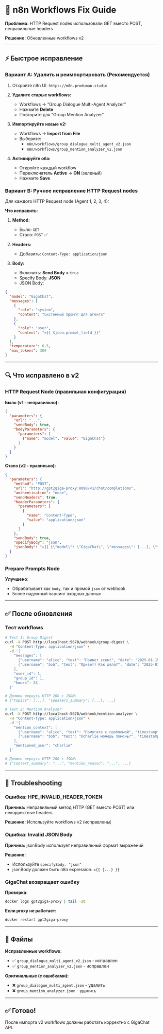 # 🔧 n8n Workflows Fix Guide

**Проблема:** HTTP Request nodes использовали GET вместо POST, неправильные headers

**Решение:** Обновленные workflows v2

---

## ⚡ Быстрое исправление

### Вариант A: Удалить и реимпортировать (Рекомендуется)

1. Откройте n8n UI: `https://n8n.produman.studio`

2. **Удалите старые workflows:**
   - Workflows → "Group Dialogue Multi-Agent Analyzer"
   - Нажмите **Delete**
   - Повторите для "Group Mention Analyzer"

3. **Импортируйте новые v2:**
   - Workflows → **Import from File**
   - Выберите:
     - `n8n/workflows/group_dialogue_multi_agent_v2.json`
     - `n8n/workflows/group_mention_analyzer_v2.json`

4. **Активируйте оба:**
   - Откройте каждый workflow
   - Переключатель **Active** → **ON** (зеленый)
   - Нажмите **Save**

### Вариант B: Ручное исправление HTTP Request nodes

Для каждого HTTP Request node (Agent 1, 2, 3, 4):

**Что исправить:**

1. **Method:**
   - Было: `GET`
   - Стало: `POST` ✅

2. **Headers:**
   - Добавить: `Content-Type: application/json`

3. **Body:**
   - Включить: **Send Body** = `true`
   - Specify Body: **JSON**
   - JSON Body:
```json
{
  "model": "GigaChat",
  "messages": [
    {
      "role": "system",
      "content": "Системный промпт для агента"
    },
    {
      "role": "user",
      "content": "={{ $json.prompt_field }}"
    }
  ],
  "temperature": 0.3,
  "max_tokens": 300
}
```

---

## 🔍 Что исправлено в v2

### HTTP Request Node (правильная конфигурация)

**Было (v1 - неправильно):**
```json
{
  "parameters": {
    "url": "...",
    "sendBody": true,
    "bodyParameters": {
      "parameters": [
        {"name": "model", "value": "GigaChat"}
      ]
    }
  }
}
```

**Стало (v2 - правильно):**
```json
{
  "parameters": {
    "method": "POST",
    "url": "http://gpt2giga-proxy:8090/v1/chat/completions",
    "authentication": "none",
    "sendHeaders": true,
    "headerParameters": {
      "parameters": [
        {
          "name": "Content-Type",
          "value": "application/json"
        }
      ]
    },
    "sendBody": true,
    "specifyBody": "json",
    "jsonBody": "={{ {\"model\": \"GigaChat\", \"messages\": [...], \"temperature\": 0.3} }}"
  }
}
```

### Prepare Prompts Node

**Улучшено:**
- Обрабатывает как `body`, так и прямой `json` от webhook
- Более надежный парсинг входных данных

---

## ✅ После обновления

### Тест workflows

```bash
# Test 1: Group Digest
curl -X POST http://localhost:5678/webhook/group-digest \
  -H "Content-Type: application/json" \
  -d '{
    "messages": [
      {"username": "alice", "text": "Привет всем!", "date": "2025-01-15T10:00:00Z"},
      {"username": "bob", "text": "Привет! Как дела?", "date": "2025-01-15T10:05:00Z"}
    ],
    "user_id": 1,
    "group_id": 1,
    "hours": 24
  }'

# Должен вернуть HTTP 200 с JSON:
# {"topics": [...], "speakers_summary": {...}, ...}
```

```bash
# Test 2: Mention Analyzer
curl -X POST http://localhost:5678/webhook/mention-analyzer \
  -H "Content-Type: application/json" \
  -d '{
    "mention_context": [
      {"username": "alice", "text": "Помогите с проблемой", "timestamp": "2025-01-15T10:00:00Z"},
      {"username": "bob", "text": "@charlie можешь помочь?", "timestamp": "2025-01-15T10:05:00Z"}
    ],
    "mentioned_user": "charlie"
  }'

# Должен вернуть HTTP 200 с JSON:
# {"context_summary": "...", "mention_reason": "...", ...}
```

---

## 🐛 Troubleshooting

### Ошибка: HPE_INVALID_HEADER_TOKEN

**Причина:** Неправильный метод HTTP (GET вместо POST) или некорректные headers

**Решение:** Используйте workflows v2 (исправлены)

### Ошибка: Invalid JSON Body

**Причина:** jsonBody использует неправильный формат выражений

**Решение:** 
- Используйте `specifyBody: "json"`
- jsonBody должен быть n8n expression: `={{ {...} }}`

### GigaChat возвращает ошибку

**Проверка:**
```bash
docker logs gpt2giga-proxy | tail -20
```

**Если proxy не работает:**
```bash
docker restart gpt2giga-proxy
```

---

## 📝 Файлы

**Исправленные workflows:**
- ✅ `group_dialogue_multi_agent_v2.json` - исправлен
- ✅ `group_mention_analyzer_v2.json` - исправлен

**Оригинальные (с ошибками):**
- ❌ `group_dialogue_multi_agent.json` - удалить
- ❌ `group_mention_analyzer.json` - удалить

---

## ✅ Готово!

После импорта v2 workflows должны работать корректно с GigaChat API.

